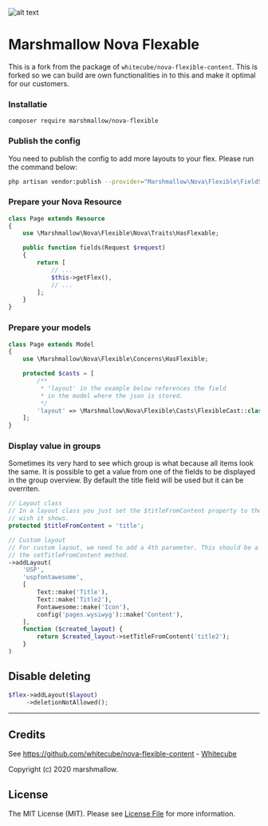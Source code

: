 ![alt text](https://cdn.marshmallow-office.com/media/images/logo/marshmallow.transparent.red.png "marshmallow.")

# Marshmallow Nova Flexable
This is a fork from the package of `whitecube/nova-flexible-content`. This is forked so we can build are own functionalities in to this and make it optimal for our customers.

### Installatie
```
composer require marshmallow/nova-flexible
```

### Publish the config
You need to publish the config to add more layouts to your flex. Please run the command below:
```bash
php artisan vendor:publish --provider="Marshmallow\Nova\Flexible\FieldServiceProvider"
```

### Prepare your Nova Resource
```php
class Page extends Resource
{
	use \Marshmallow\Nova\Flexible\Nova\Traits\HasFlexable;

	public function fields(Request $request)
	{
		return [
			// ...
			$this->getFlex(),
			// ...
		];
	}
}
```

### Prepare your models
```php
class Page extends Model
{
	use \Marshmallow\Nova\Flexible\Concerns\HasFlexible;

	protected $casts = [
		/**
		 * 'layout' in the example below references the field
		 * in the model where the json is stored.
		 */
		'layout' => \Marshmallow\Nova\Flexible\Casts\FlexibleCast::class,
	];
}
```

### Display value in groups
Sometimes its very hard to see which group is what because all items look the same. It is possible to get a value from one of the fields to be displayed in the group overview. By default the title field will be used but it can be overriten.

```php
// Layout class
// In a layout class you just set the $titleFromContent property to the field name you
// wish it shows.
protected $titleFromContent = 'title';

// Custom layout
// For custom layout, we need to add a 4th parameter. This should be a callable and call
// the setTitleFromContent method.
->addLayout(
	'USP',
	'uspfontawesome',
	[
        Text::make('Title'),
        Text::make('Title2'),
        Fontawesome::make('Icon'),
        config('pages.wysiwyg')::make('Content'),
	],
	function ($created_layout) {
		return $created_layout->setTitleFromContent('title2');
    }
)
```

## Disable deleting
```php
$flex->addLayout($layout)
     ->deletionNotAllowed();
```

- - -

## Credits
See https://github.com/whitecube/nova-flexible-content - [Whitecube](https://github.com/whitecube)

Copyright (c) 2020 marshmallow.

## License

The MIT License (MIT). Please see [License File](LICENSE.md) for more information.
